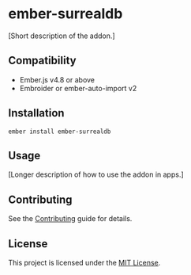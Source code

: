 # ember-surrealdb

[Short description of the addon.]

## Compatibility

- Ember.js v4.8 or above
- Embroider or ember-auto-import v2

## Installation

```
ember install ember-surrealdb
```

## Usage

[Longer description of how to use the addon in apps.]

## Contributing

See the [Contributing](CONTRIBUTING.md) guide for details.

## License

This project is licensed under the [MIT License](LICENSE.md).
